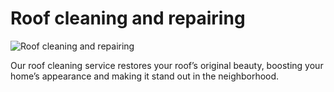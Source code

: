 # Roof cleaning and repairing
![Roof cleaning and repairing](/uploads/roof-cleaning.jpg)

Our roof cleaning service restores your roof’s original beauty, boosting your home’s appearance and making it stand out in the neighborhood.
